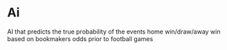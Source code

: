 # Ai
AI that predicts the true probability of the events home win/draw/away win based on bookmakers odds prior to football games

